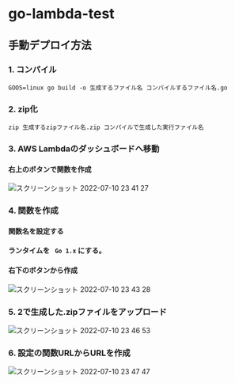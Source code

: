 # go-lambda-test

## 手動デプロイ方法
### 1. コンパイル
```
GOOS=linux go build -o 生成するファイル名 コンパイルするファイル名.go
```
### 2. zip化
```
zip 生成するzipファイル名.zip コンパイルで生成した実行ファイル名
```

### 3. AWS Lambdaのダッシュボードへ移動
#### 右上のボタンで関数を作成
![スクリーンショット 2022-07-10 23 41 27](https://user-images.githubusercontent.com/75605907/178149608-67b2269b-8bff-4137-b9a4-2226dbcd2345.png)

### 4. 関数を作成
#### 関数名を設定する
#### ランタイムを `` Go 1.x`` にする。
#### 右下のボタンから作成
![スクリーンショット 2022-07-10 23 43 28](https://user-images.githubusercontent.com/75605907/178149673-1ce2f979-fd35-4ecb-8120-af58a464602c.png)

### 5. 2で生成した.zipファイルをアップロード
![スクリーンショット 2022-07-10 23 46 53](https://user-images.githubusercontent.com/75605907/178149795-246963e2-3972-4e2b-ab6a-ef5a3a4cbaf7.png)

### 6. 設定の関数URLからURLを作成
![スクリーンショット 2022-07-10 23 47 47](https://user-images.githubusercontent.com/75605907/178149836-bb1aa662-60b4-4cba-8a5d-df255c47e62e.png)

